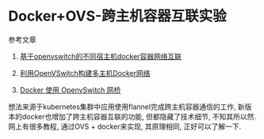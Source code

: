 # Docker+OVS-跨主机容器互联实验

参考文章

1. [基于openvswitch的不同宿主机docker容器网络互联](http://lpyyn.iteye.com/blog/2308714)

2. [利用OpenVSwitch构建多主机Docker网络](http://www.open-open.com/lib/view/open1427619868316.html)

3. [Docker 使用 OpenvSwitch 网桥](http://blog.csdn.net/yeasy/article/details/42555431)

想法来源于kubernetes集群中应用使用flannel完成跨主机容器通信的工作, 新版本的docker也增加了跨主机容器互联的功能, 但都隐藏了技术细节, 不知其所以然. 网上有很多教程, 通过OVS + docker来实现, 其原理相同, 正好可以了解一下.